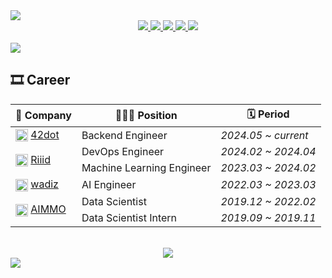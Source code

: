 <picture>
    <source
    srcset="https://capsule-render.vercel.app/api?type=waving&color=5C8DD4&text=devbruce&fontAlign=50&fontAlignY=30&fontSize=30&desc=Software%20Engineer&descAlign=50&descAlignY=55&descSize=15&fontColor=C6D1D8"
    media="(prefers-color-scheme: dark)"
    />
    <source
    srcset="https://capsule-render.vercel.app/api?type=waving&color=0F3C64&text=devbruce&fontAlign=50&fontAlignY=30&fontSize=30&desc=Software%20Engineer&descAlign=50&descAlignY=55&descSize=15"
    media="(prefers-color-scheme: light), (prefers-color-scheme: no-preference)"
    />
    <img src="https://capsule-render.vercel.app/api?type=waving&color=0F3C64&text=devbruce&fontAlign=50&fontAlignY=30&fontSize=30&desc=Software%20Engineer&descAlign=50&descAlignY=55&descSize=15"
    />
</picture>

<div align="center">
    <a href="mailto:bruce93k@gmail.com">
        <img src="https://img.shields.io/badge/-Gmail-EA4335?logo=gmail&logoColor=white" />
    </a>
    <a href="https://www.linkedin.com/in/devbruce/">
        <img src="https://img.shields.io/badge/-LinkedIn-0A66C2?logo=linkedin&logoColor=white" />
    </a>
    <a href="https://devbruce.github.io/">
        <img src="http://img.shields.io/badge/-Blog-181717?logo=github&logoColor=white" />
    </a>
    <a href="https://gist.github.com/devbruce">
        <img src="http://img.shields.io/badge/-Gist-181717?logo=github&logoColor=white" />
    </a>
    <a href="https://www.kaggle.com/devbruce">
        <img src="https://img.shields.io/badge/-Kaggle-20BEFF?logo=kaggle&logoColor=white" />
    </a>
    <!-- <a href="https://solved.ac/devbruce">
        <img src="http://mazassumnida.wtf/api/mini/generate_badge?boj=devbruce" />
    </a> -->
</div>

<br>

<picture>
    <source
    srcset="https://github-readme-stats.vercel.app/api?username=devbruce&show_icons=true&theme=github_dark&hide_title=true&rank_icon=github&hide_border=false"
    media="(prefers-color-scheme: dark)"
    />
    <source
    srcset="https://github-readme-stats.vercel.app/api?username=devbruce&show_icons=true&theme=buefy&hide_title=true&rank_icon=github&hide_border=false"
    media="(prefers-color-scheme: light), (prefers-color-scheme: no-preference)"
    />
    <img src="https://github-readme-stats.vercel.app/api?username=devbruce&show_icons=true&theme=github_dark&hide_title=true&rank_icon=github&hide_border=false"
    />
</picture>

<br>

<h2>🎞 Career</h2>

<table>
<thead>
  <tr>
    <th>🏢 Company</th>
    <th>🧑🏻‍💻 Position</th>
    <th>🗓️ Period</th>
  </tr>
</thead>
<tbody>
  <tr>
    <td>
      <img src="https://media.licdn.com/dms/image/C560BAQG1ET5_q7b3Mg/company-logo_100_100/0/1630651552900/42dot_logo?e=1728518400&v=beta&t=jjezbUFajLnBoUk5DRoi4-XCNQP-43j_BdVbhFyUO_M"
          height="20px"
          align="center"
          alt="42dot Logo"
          title="42dot Logo"
      />
      <a href="https://42dot.ai/" target="_blank" rel="noopener noreferrer">42dot</a>
    </td>
    <td>Backend Engineer</td>
    <td><i>2024.05 ~ current</i></td>
  </tr>
  <tr>
    <td rowspan="2">
      <img src="https://media.licdn.com/dms/image/C560BAQFcHdpuRmIARg/company-logo_100_100/0/1647568154021/riiidlabs_logo?e=1728518400&v=beta&t=RTjs7FUzOHKJsJc-r_fKL_1I_QCFBbYcKgK-gYZYNYY"
          height="20px"
          align="center"
          alt="Riiid Logo"
          title="Riiid Logo"
      />
      <a href="https://riiid.com/" target="_blank" rel="noopener noreferrer">Riiid</a>
    </td>
    <td>DevOps Engineer</td>
    <td><i>2024.02 ~ 2024.04</i></td>
  </tr>
  <tr>
    <td>Machine Learning Engineer</td>
    <td><i>2023.03 ~ 2024.02</i></td>
  </tr>
  <tr>
    <td>
      <img src="https://media.licdn.com/dms/image/C560BAQGZxbmcHU-spg/company-logo_100_100/0/1630645742695/wadiz_logo?e=1728518400&v=beta&t=OFPrK160aKpceupeAlbAZuJifCAzGslWSEGh0QbTfSw"
          height="20px"
          align="center"
          alt="wadiz Logo"
          title="wadiz Logo"
      />
      <a href="https://www.wadiz.kr/" target="_blank" rel="noopener noreferrer">wadiz</a>
    </td>
    <td>AI Engineer</td>
    <td><i>2022.03 ~ 2023.03</i></td>
  </tr>
  <tr>
    <td rowspan="2">
      <img src="https://media.licdn.com/dms/image/D560BAQFnP2VerB3UAA/company-logo_100_100/0/1664934894455/aimmo_logo?e=1728518400&v=beta&t=PYIlB19eeny6eTzJwjrTzb9rWIhWQ3vLT6UDkSB3bu8"
          height="20px"
          align="center"
          alt="AIMMO Logo"
          title="AIMMO Logo"
      />
      <a href="https://www.aimmo.ai/" target="_blank" rel="noopener noreferrer">AIMMO</a>
    </td>
    <td>Data Scientist</td>
    <td><i>2019.12 ~ 2022.02</i></td>
  </tr>
  <tr>
    <td>Data Scientist Intern</td>
    <td><i>2019.09 ~ 2019.11</i></td>
  </tr>
</tbody>
</table>

<br>

<div align="center">
    <img src="https://komarev.com/ghpvc/?username=devbruce&color=brightgreen&style=flat-square&label=Views" />
</div>

<picture>
    <source
    srcset="https://capsule-render.vercel.app/api?type=waving&section=footer&color=5C8DD4&fontColor=C6D1D8"
    media="(prefers-color-scheme: dark)"
    />
    <source
    srcset="https://capsule-render.vercel.app/api?type=waving&color=0F3C64&section=footer"
    media="(prefers-color-scheme: light), (prefers-color-scheme: no-preference)"
    />
    <img src="https://capsule-render.vercel.app/api?type=waving&color=0F3C64&section=footer"
    />
</picture>
